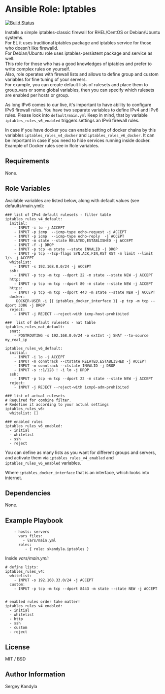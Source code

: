 Ansible Role: Iptables
=========
[![Build Status](https://travis-ci.org/skandyla/ansible-role-iptables.svg?branch=master)](https://travis-ci.org/skandyla/ansible-role-iptables)

Installs a simple iptables-classic firewall for RHEL/CentOS or Debian/Ubuntu systems.  
For EL it uses traditional iptables package and iptables service for those who doesn't like firewalld.  
For Debian/Ubuntu role uses iptables-persistent package and service as well.  
This role for those who has a good knowledges of iptables and prefer to write complex rules on yourself.  
Also, role operates with firewall lists and  allows to define group and custom variables for fine tuning of your servers.  
For example, you can create default lists of rulesets and place them to group_vars or some global variables, then you can specify which rulesets are enabled per hosts or group.  

As long IPv6 comes to our live, it's important to have ability to configure IPv6 firewall rules.
You have two separate variables to define IPv4 and IPv6 rules. Please look into `default/main.yml`
Keep in mind, that by variable `iptables_rules_v6_enabled` triggers settings an IPv6 firewall rules.

In case if you have docker you can enable setting of docker chains by this variables `iptables_roles_v4_docker` and `iptables_roles_v6_docker`.
It can be important in case if you need to hide services running inside docker. Example of Docker rules see in Role variables.

Requirements
------------

None.

Role Variables
--------------

Available variables are listed below, along with default values (see defaults/main.yml):

```
### list of IPv4 default rulesets - filter table
iptables_rules_v4_default:
  initial:
    - INPUT -i lo -j ACCEPT
    - INPUT -p icmp  --icmp-type echo-request -j ACCEPT
    - INPUT -p icmp  --icmp-type echo-reply  -j ACCEPT
    - INPUT -m state --state RELATED,ESTABLISHED -j ACCEPT
    - INPUT -f -j DROP
    - INPUT -p tcp -m state --state INVALID -j DROP
    - INPUT -p tcp --tcp-flags SYN,ACK,FIN,RST RST -m limit --limit 1/s -j ACCEPT
  whitelist:
    - INPUT -s 192.168.0.0/24 -j ACCEPT
  ssh:
    - INPUT -p tcp -m tcp --dport 22 -m state --state NEW -j ACCEPT
  http:
    - INPUT -p tcp -m tcp --dport 80 -m state --state NEW -j ACCEPT
  https:
    - INPUT -p tcp -m tcp --dport 443 -m state --state NEW -j ACCEPT
  docker:
     DOCKER-USER -i {{ iptables_docker_interface }} -p tcp -m tcp --dport 3306 -j DROP
  reject:
    - INPUT -j REJECT --reject-with icmp-host-prohibited

###  list of default rulesets - nat table
iptables_rules_nat_default:
  snat:
    - POSTROUTING -s 192.168.0.0/24 -o extInt -j SNAT --to-source my_real_ip

iptables_rules_v6_default:
  initial:
    - INPUT -i lo -j ACCEPT
    - INPUT -m conntrack --ctstate RELATED,ESTABLISHED -j ACCEPT
    - INPUT -m conntrack --ctstate INVALID -j DROP
    - INPUT -s ::1/128 ! -i lo -j DROP
  ssh:
    - INPUT -p tcp -m tcp --dport 22 -m state --state NEW -j ACCEPT
  reject:
    - INPUT -j REJECT --reject-with icmp6-adm-prohibited

### list of actual rulesets                                                          
# Required for combine filter.                                                       
# Redefine it according to your actual settings                                     
iptables_rules_v6:
  whitelist: []

### enabled rules                                                                    
iptables_rules_v6_enabled:
  - initial                                                                          
  - whitelist                                                                        
  - ssh                                                                              
  - reject                                                                           
```

You can define as many lists as you want for different groups and servers, and activate them via
`iptables_rules_v4_enabled` and `iptables_rules_v6_enabled` variables.

Where `iptables_docker_interface` that is an interface, which looks into internet.

Dependencies
------------

None.

Example Playbook
----------------

```
    - hosts: servers
      vars_files:
        - vars/main.yml
      roles:
         - { role: skandyla.iptables }
```

Inside *vars/main.yml:*  
```
# define lists:
iptables_rules_v4:
  whitelist:
    - INPUT -s 192.168.33.0/24 -j ACCEPT
  custom:                                                                            
    - INPUT -p tcp -m tcp --dport 8443 -m state --state NEW -j ACCEPT                


# enabled rules order take matter!                                                 
iptables_rules_v4_enabled:
  - initial                                                                          
  - whitelist                                                                        
  - http                                                                             
  - ssh                                                                              
  - custom                                                                           
  - reject   
```


License
-------

MIT / BSD

Author Information
------------------

Sergey Kandyla
